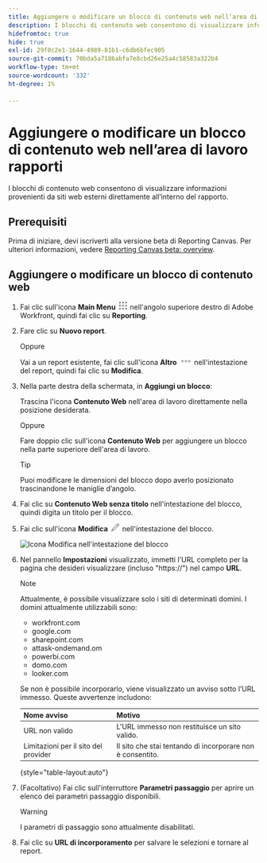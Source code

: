```yaml
---
title: Aggiungere o modificare un blocco di contenuto web nell’area di lavoro rapporti
description: I blocchi di contenuto web consentono di visualizzare informazioni provenienti da siti web esterni direttamente all’interno del rapporto.
hidefromtoc: true
hide: true
exl-id: 29f0c2e1-1644-4989-81b1-c6db6bfec905
source-git-commit: 70bda5a7186abfa7e8cbd26e25a4c58583a322b4
workflow-type: tm+mt
source-wordcount: '332'
ht-degree: 1%

---
```


# Aggiungere o modificare un blocco di contenuto web nell’area di lavoro rapporti

I blocchi di contenuto web consentono di visualizzare informazioni provenienti da siti web esterni direttamente all’interno del rapporto.

## Prerequisiti

Prima di iniziare, devi iscriverti alla versione beta di Reporting Canvas. Per ulteriori informazioni, vedere [Reporting Canvas beta: overview](/help/quicksilver/product-announcements/betas/canvas-dashboards-beta/reporting-canvas-beta-overview.md).

## Aggiungere o modificare un blocco di contenuto web

1. Fai clic sull&#39;icona **Main Menu** ![Main Menu icon](assets/main-menu-icon.png) nell&#39;angolo superiore destro di Adobe Workfront, quindi fai clic su **Reporting**.
1. Fare clic su **Nuovo report**.

   Oppure

   Vai a un report esistente, fai clic sull&#39;icona **Altro** ![Altro](assets/more-icon-27x15.png) nell&#39;intestazione del report, quindi fai clic su **Modifica**.

1. Nella parte destra della schermata, in **Aggiungi un blocco**:

   Trascina l&#39;icona **Contenuto Web** nell&#39;area di lavoro direttamente nella posizione desiderata.

   Oppure

   Fare doppio clic sull&#39;icona **Contenuto Web** per aggiungere un blocco nella parte superiore dell&#39;area di lavoro.

   >[!TIP]
   >
   >Puoi modificare le dimensioni del blocco dopo averlo posizionato trascinandone le maniglie d’angolo.

1. Fai clic su **Contenuto Web senza titolo** nell&#39;intestazione del blocco, quindi digita un titolo per il blocco.
1. Fai clic sull&#39;icona **Modifica** ![Modifica icona](assets/edit-icon.png) nell&#39;intestazione del blocco.

   ![Icona Modifica nell&#39;intestazione del blocco](assets/web-content-block-header-350x76.png)

1. Nel pannello **Impostazioni** visualizzato, immetti l&#39;URL completo per la pagina che desideri visualizzare (incluso &quot;https://&quot;) nel campo **URL**.

   >[!NOTE]
   >
   >Attualmente, è possibile visualizzare solo i siti di determinati domini. I domini attualmente utilizzabili sono:
   >   
   >   * workfront.com
   >   * google.com
   >   * sharepoint.com
   >   * attask-ondemand.om
   >   * powerbi.com
   >   * domo.com
   >   * looker.com

   Se non è possibile incorporarlo, viene visualizzato un avviso sotto l’URL immesso. Queste avvertenze includono:

   | Nome avviso | Motivo |
   |---|---|
   | URL non valido | L&#39;URL immesso non restituisce un sito valido. |
   | Limitazioni per il sito del provider | Il sito che stai tentando di incorporare non è consentito. |

   {style="table-layout:auto"}

1. (Facoltativo) Fai clic sull&#39;interruttore **Parametri passaggio** per aprire un elenco dei parametri passaggio disponibili.

   >[!WARNING]
   >
   >I parametri di passaggio sono attualmente disabilitati.

1. Fai clic su **URL di incorporamento** per salvare le selezioni e tornare al report.
